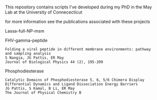 This repository contains scripts I've developed during my PhD in the May Lab at the University of Connececticut

for more information see the publications associated with these projects

Lassa-full-NP-msm

FHV-gamma-peptide

    Folding a viral peptide in different membrane environments: pathway and sampling analysis
    S Nangia, JG Pattis, ER May
    Journal of Biological Physics 44 (2), 195-209

Phosphodiesterase

    Catalytic Domains of Phosphodiesterase 5, 6, 5/6 Chimera Display Differential Dynamics and Ligand Dissociation Energy Barriers
    JG Pattis, S Kamal, B Li, ER May
    The Journal of Physical Chemistry B
